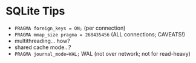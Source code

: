 # SQLite Tips

- `PRAGMA foreign_keys = ON;` (per connection)
- `PRAGMA mmap_size pragma = 268435456` (ALL connections; CAVEATS!)
- multithreading... how?
- shared cache mode...?
- `PRAGMA journal_mode=WAL;` WAL (not over network; not for read-heavy)
